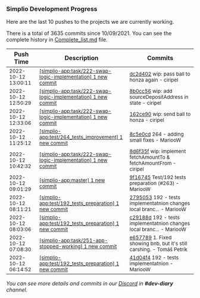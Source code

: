 
### Simplio Development Progress

Here are the last 10 pushes to the projects we are currently working.

There is a total of 3635 commits since 10/09/2021. You can see the complete history in
 [Complete_list.md](Complete_list.md) file.

| Push Time | Description | Commits |
| --- | --- | --- |
| <sub>2022-10-12 13:00:11</sub> | <sub>[[simplio-app:task/222\-swap\-logic\-implementation] 1 new commit](https://github.com/SimplioOfficial/simplio-app/commit/dc2d4027fac0c782b7ce23fec25d731b290f4777)</sub> | <sub>[dc2d402](https://github.com/SimplioOfficial/simplio-app/commit/dc2d4027fac0c782b7ce23fec25d731b290f4777) wip: pass ball to honza again - ciripel</sub> |
| <sub>2022-10-12 12:50:29</sub> | <sub>[[simplio-app:task/222\-swap\-logic\-implementation] 1 new commit](https://github.com/SimplioOfficial/simplio-app/commit/8b0cc56727d318420774d49ee5a5630c0be8f5e7)</sub> | <sub>[8b0cc56](https://github.com/SimplioOfficial/simplio-app/commit/8b0cc56727d318420774d49ee5a5630c0be8f5e7) wip: add sourceDepositAddress in state - ciripel</sub> |
| <sub>2022-10-12 12:33:06</sub> | <sub>[[simplio-app:task/222\-swap\-logic\-implementation] 1 new commit](https://github.com/SimplioOfficial/simplio-app/commit/162ce90c4abf85ece45c023679595c2dba8a8c30)</sub> | <sub>[162ce90](https://github.com/SimplioOfficial/simplio-app/commit/162ce90c4abf85ece45c023679595c2dba8a8c30) wip: send ball to honza - ciripel</sub> |
| <sub>2022-10-12 11:25:12</sub> | <sub>[[simplio-app:test/264\_tests\_improvement] 1 new commit](https://github.com/SimplioOfficial/simplio-app/commit/8c5e0cd6483ee9f1b80aff8f082a3b011fb6ad09)</sub> | <sub>[8c5e0cd](https://github.com/SimplioOfficial/simplio-app/commit/8c5e0cd6483ee9f1b80aff8f082a3b011fb6ad09) 264 - adding small fixes - MariooW</sub> |
| <sub>2022-10-12 10:42:32</sub> | <sub>[[simplio-app:task/222\-swap\-logic\-implementation] 1 new commit](https://github.com/SimplioOfficial/simplio-app/commit/8d6f35fb5f4704b8e466702f4de7bbedd087d7a6)</sub> | <sub>[8d6f35f](https://github.com/SimplioOfficial/simplio-app/commit/8d6f35fb5f4704b8e466702f4de7bbedd087d7a6) wip: implement fetchAmountTo & fetchAmountFrom - ciripel</sub> |
| <sub>2022-10-12 09:01:29</sub> | <sub>[[simplio-app:master] 1 new commit](https://github.com/SimplioOfficial/simplio-app/commit/9f167452fbd544cfdbe50dee23caf92218e1b229)</sub> | <sub>[9f16745](https://github.com/SimplioOfficial/simplio-app/commit/9f167452fbd544cfdbe50dee23caf92218e1b229) Test/192 tests preparation (#263) - MariooW</sub> |
| <sub>2022-10-12 08:11:21</sub> | <sub>[[simplio-app:test/192\_tests\_preparation] 1 new commit](https://github.com/SimplioOfficial/simplio-app/commit/2795053b4c6cc08c78db3b5c6dbc1d7f35f19413)</sub> | <sub>[2795053](https://github.com/SimplioOfficial/simplio-app/commit/2795053b4c6cc08c78db3b5c6dbc1d7f35f19413) 192 - tests implementatnion changes local branc... - MariooW</sub> |
| <sub>2022-10-12 08:03:06</sub> | <sub>[[simplio-app:test/192\_tests\_preparation] 1 new commit](https://github.com/SimplioOfficial/simplio-app/commit/c29188d95096819a98d564c026ce8c6ef884918b)</sub> | <sub>[c29188d](https://github.com/SimplioOfficial/simplio-app/commit/c29188d95096819a98d564c026ce8c6ef884918b) 192 - tests implementatnion changes local branc... - MariooW</sub> |
| <sub>2022-10-12 07:08:30</sub> | <sub>[[simplio-app:task/251\-app\-stopped\-working] 1 new commit](https://github.com/SimplioOfficial/simplio-app/commit/e657789832926986800f727f9dbfe6242b49fd44)</sub> | <sub>[e657789](https://github.com/SimplioOfficial/simplio-app/commit/e657789832926986800f727f9dbfe6242b49fd44) 1. Fixed showing bnb, but it's still carshing. - Tomáš Petrík</sub> |
| <sub>2022-10-12 06:14:52</sub> | <sub>[[simplio-app:test/192\_tests\_preparation] 1 new commit](https://github.com/SimplioOfficial/simplio-app/commit/41d04f4bf83f67c1458c199b5fcebcbbf56af508)</sub> | <sub>[41d04f4](https://github.com/SimplioOfficial/simplio-app/commit/41d04f4bf83f67c1458c199b5fcebcbbf56af508) 192 - tests implementatnion - MariooW</sub> |

_You can see more details and commits in our [Discord](https://discord.gg/aKhjuwZmdP) in **#dev-diary** channel._
